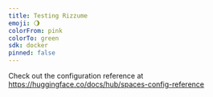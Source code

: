 ```yaml
---
title: Testing Rizzume
emoji: 🌖
colorFrom: pink
colorTo: green
sdk: docker
pinned: false
---
```


Check out the configuration reference at https://huggingface.co/docs/hub/spaces-config-reference
